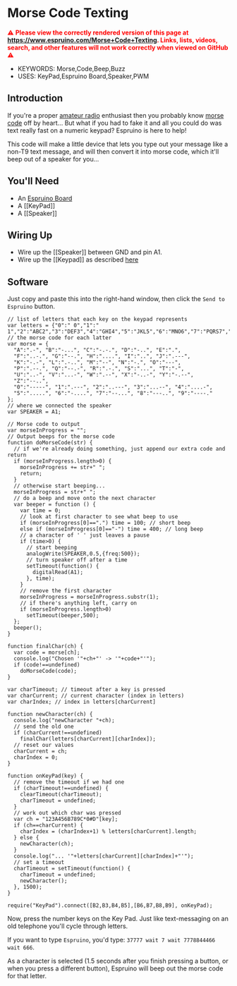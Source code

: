 <!--- Copyright (c) 2013 Gordon Williams, Pur3 Ltd. See the file LICENSE for copying permission. -->
Morse Code Texting
================

<span style="color:red">:warning: **Please view the correctly rendered version of this page at https://www.espruino.com/Morse+Code+Texting. Links, lists, videos, search, and other features will not work correctly when viewed on GitHub** :warning:</span>

* KEYWORDS: Morse,Code,Beep,Buzz
* USES: KeyPad,Espruino Board,Speaker,PWM

Introduction
-----------

If you're a proper [amateur radio](http://en.wikipedia.org/wiki/Amateur_radio) enthusiast then you probably know [morse code](http://en.wikipedia.org/wiki/Morse_code) off by heart... But what if you had to fake it and all you could do was text really fast on a numeric keypad? Espruino is here to help!

This code will make a little device that lets you type out your message like a non-T9 text message, and will then convert it into morse code, which it'll beep out of a speaker for you...

You'll Need
----------

* An [Espruino Board](/EspruinoBoard) 
* A [[KeyPad]]
* A [[Speaker]]

Wiring Up
--------

* Wire up the [[Speaker]] between GND and pin A1.
* Wire up the [[Keypad]] as described [here](/KeyPad)

Software
-------

Just copy and paste this into the right-hand window, then click the ```Send to Espruino``` button.

```
// list of letters that each key on the keypad represents
var letters = {"0":" 0","1":" 1","2":"ABC2","3":"DEF3","4":"GHI4","5":"JKL5","6":"MNO6","7":"PQRS7","8":"TUV8","9":"WXYZ9"};
// the morse code for each latter
var morse = {
  "A":".-", "B":"-...", "C":"-.-.", "D":"-..", "E":".",
  "F":"..-.", "G":"--.", "H":"....", "I":"..", "J":".---",
  "K":"-.-", "L":".-..", "M":"--", "N":"-.", "O":"---",
  "P":".--.", "Q":"--.-", "R":".-.", "S":"...", "T":"-",
  "U":"..-", "V":"...-", "W":".--", "X":"-..-", "Y":"-.--",
  "Z":"--..", 
  "0":"-----", "1":".---", "2":"..---", "3":"...--", "4":"....-",
  "5":".....", "6":"-....", "7":"--...", "8":"---..", "9":"----."
};
// where we connected the speaker
var SPEAKER = A1;

// Morse code to output
var morseInProgress = "";
// Output beeps for the morse code
function doMorseCode(str) {
  // if we're already doing something, just append our extra code and return
  if (morseInProgress.length>0) {
    morseInProgress += str+" ";
    return;
  }
  // otherwise start beeping...
  morseInProgress = str+" ";
  // do a beep and move onto the next character
  var beeper = function () {
    var time = 0;
    // look at first character to see what beep to use
    if (morseInProgress[0]==".") time = 100; // short beep
    else if (morseInProgress[0]=="-") time = 400; // long beep
    // a character of ' ' just leaves a pause
    if (time>0) {
      // start beeping
      analogWrite(SPEAKER,0.5,{freq:500});
      // turn speaker off after a time
      setTimeout(function() {
        digitalRead(A1); 
      }, time);
    }
    // remove the first character
    morseInProgress = morseInProgress.substr(1);
    // if there's anything left, carry on
    if (morseInProgress.length>0)
      setTimeout(beeper,500);
  };
  beeper();
}

function finalChar(ch) {
  var code = morse[ch];
  console.log("Chosen '"+ch+"' -> '"+code+"'");
  if (code!==undefined)
    doMorseCode(code);
}

var charTimeout; // timeout after a key is pressed
var charCurrent; // current character (index in letters)
var charIndex; // index in letters[charCurrent]

function newCharacter(ch) {
  console.log("newCharacter "+ch);
  // send the old one
  if (charCurrent!==undefined)
    finalChar(letters[charCurrent][charIndex]);
  // reset our values
  charCurrent = ch;
  charIndex = 0;
}

function onKeyPad(key) {
  // remove the timeout if we had one
  if (charTimeout!==undefined) {
    clearTimeout(charTimeout);
    charTimeout = undefined;
  }
  // work out which char was pressed
  var ch = "123A456B789C*0#D"[key];
  if (ch==charCurrent) {
    charIndex = (charIndex+1) % letters[charCurrent].length;
  } else {
    newCharacter(ch);
  }
  console.log("... '"+letters[charCurrent][charIndex]+"'");
  // set a timeout
  charTimeout = setTimeout(function() {
    charTimeout = undefined;
    newCharacter();
  }, 1500);
}

require("KeyPad").connect([B2,B3,B4,B5],[B6,B7,B8,B9], onKeyPad);
```

Now, press the number keys on the Key Pad. Just like text-messaging on an old telephone you'll cycle through letters.

If you want to type `Espruino`, you'd type: `37777 wait 7 wait 7778844466 wait 666`.

As a character is selected (1.5 seconds after you finish pressing a button, or when you press a different button), Espruino will beep out the morse code for that letter.


